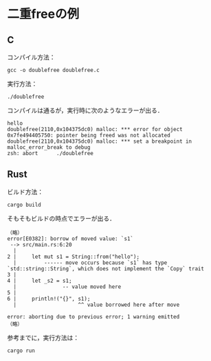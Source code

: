 # 二重freeの例

## C
コンパイル方法：
```
gcc -o doublefree doublefree.c 
```
実行方法：
```
./doublefree
```
コンパイルは通るが，実行時に次のようなエラーが出る．
```
hello
doublefree(2110,0x104375dc0) malloc: *** error for object 0x7fe494405750: pointer being freed was not allocated
doublefree(2110,0x104375dc0) malloc: *** set a breakpoint in malloc_error_break to debug
zsh: abort      ./doublefree
```

## Rust
ビルド方法：
```
cargo build
```
そもそもビルドの時点でエラーが出る．
```
（略）
error[E0382]: borrow of moved value: `s1`
 --> src/main.rs:6:20
  |
2 |     let mut s1 = String::from("hello");
  |         ------ move occurs because `s1` has type `std::string::String`, which does not implement the `Copy` trait
3 |     
4 |     let _s2 = s1;
  |               -- value moved here
5 | 
6 |     println!("{}", s1);
  |                    ^^ value borrowed here after move

error: aborting due to previous error; 1 warning emitted
（略）
```
参考までに，実行方法は：
```
cargo run
```